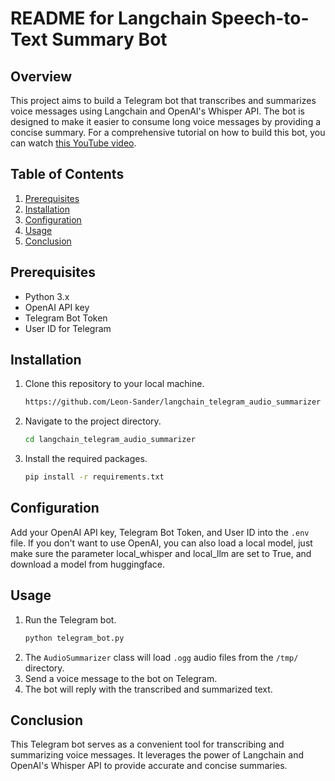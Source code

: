 # README for Langchain Speech-to-Text Summary Bot

## Overview
This project aims to build a Telegram bot that transcribes and summarizes voice messages using Langchain and OpenAI's Whisper API. The bot is designed to make it easier to consume long voice messages by providing a concise summary. For a comprehensive tutorial on how to build this bot, you can watch [this YouTube video](https://www.youtube.com/watch?v=2SMaVPl7nV8).

## Table of Contents
1. [Prerequisites](#prerequisites)
2. [Installation](#installation)
3. [Configuration](#configuration)
4. [Usage](#usage)
5. [Conclusion](#conclusion)

## Prerequisites
- Python 3.x
- OpenAI API key
- Telegram Bot Token
- User ID for Telegram

## Installation
1. Clone this repository to your local machine.
    ```bash
    https://github.com/Leon-Sander/langchain_telegram_audio_summarizer
    ```
2. Navigate to the project directory.
    ```bash
    cd langchain_telegram_audio_summarizer
    ```
3. Install the required packages.
    ```bash
    pip install -r requirements.txt
    ```

## Configuration
Add your OpenAI API key, Telegram Bot Token, and User ID into the `.env` file.
If you don't want to use OpenAI, you can also load a local model, just make sure the 
parameter local_whisper and local_llm are set to True, and download a model from huggingface.


## Usage
1. Run the Telegram bot.
    ```bash
    python telegram_bot.py
    ```
2. The `AudioSummarizer` class will load `.ogg` audio files from the `/tmp/` directory.
3. Send a voice message to the bot on Telegram.
4. The bot will reply with the transcribed and summarized text.

## Conclusion
This Telegram bot serves as a convenient tool for transcribing and summarizing voice messages. It leverages the power of Langchain and OpenAI's Whisper API to provide accurate and concise summaries.
